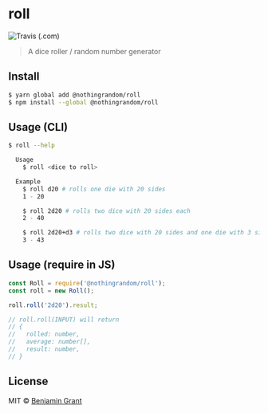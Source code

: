 # roll
![Travis (.com)](https://img.shields.io/travis/com/nothingrandom/roll)
> A dice roller / random number generator

## Install

``` bash
$ yarn global add @nothingrandom/roll
$ npm install --global @nothingrandom/roll
```


## Usage (CLI)

``` bash
$ roll --help

  Usage
    $ roll <dice to roll>

  Example
    $ roll d20 # rolls one die with 20 sides
    1 - 20

    $ roll 2d20 # rolls two dice with 20 sides each
    2 - 40

    $ roll 2d20+d3 # rolls two dice with 20 sides and one die with 3 sides
    3 - 43
```

## Usage (require in JS)
``` js
const Roll = require('@nothingrandom/roll');
const roll = new Roll();

roll.roll('2d20').result;

// roll.roll(INPUT) will return
// {
//   rolled: number,
//   average: number[],
//   result: number,
// }
```

## License
MIT © [Benjamin Grant](https://nothingrandom.com)
